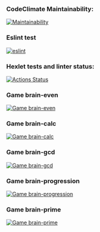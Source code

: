 ### CodeClimate Maintainability:
[![Maintainability](https://api.codeclimate.com/v1/badges/39f2e83b599e7dd82866/maintainability)](https://codeclimate.com/github/AlexanderSyreyschikov/frontend-project-lvl1/maintainability)
### Eslint test
[![eslint](https://github.com/AlexanderSyreyschikov/frontend-project-lvl1/workflows/eslint/badge.svg)](https://github.com/AlexanderSyreyschikov/frontend-project-lvl1/actions)
### Hexlet tests and linter status:
[![Actions Status](https://github.com/AlexanderSyreyschikov/frontend-project-lvl1/workflows/hexlet-check/badge.svg)](https://github.com/AlexanderSyreyschikov/frontend-project-lvl1/actions)
### Game brain-even 
[![Game brain-even ](https://asciinema.org/a/gBGy9OpYMKqljxthVIH0QIZe8.svg)](https://asciinema.org/a/gBGy9OpYMKqljxthVIH0QIZe8)
### Game brain-calc 
[![Game brain-calc ](https://asciinema.org/a/7mhZUHSQfciNsFEPPS84wiz04.svg)](https://asciinema.org/a/7mhZUHSQfciNsFEPPS84wiz04)
### Game brain-gcd 
[![Game brain-gcd ](https://asciinema.org/a/YLDRcodMWv43HeBK0NaHiU9Fg.svg)](https://asciinema.org/a/YLDRcodMWv43HeBK0NaHiU9Fg)
### Game brain-progression 
[![Game brain-progression ](https://asciinema.org/a/tONtSHaxgywa27MWs8DeM3X26.svg)](https://asciinema.org/a/tONtSHaxgywa27MWs8DeM3X26)
### Game brain-prime 
[![Game brain-prime ](https://asciinema.org/a/0tZk7A0c3caUpdQjrr4lJVnXV.svg)](https://asciinema.org/a/0tZk7A0c3caUpdQjrr4lJVnXV)